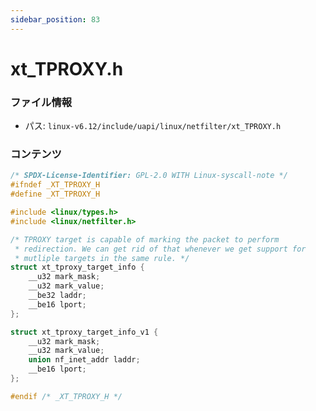 ```yaml
---
sidebar_position: 83
---
```

# xt_TPROXY.h

### ファイル情報

- パス: `linux-v6.12/include/uapi/linux/netfilter/xt_TPROXY.h`

### コンテンツ

```h
/* SPDX-License-Identifier: GPL-2.0 WITH Linux-syscall-note */
#ifndef _XT_TPROXY_H
#define _XT_TPROXY_H

#include <linux/types.h>
#include <linux/netfilter.h>

/* TPROXY target is capable of marking the packet to perform
 * redirection. We can get rid of that whenever we get support for
 * mutliple targets in the same rule. */
struct xt_tproxy_target_info {
	__u32 mark_mask;
	__u32 mark_value;
	__be32 laddr;
	__be16 lport;
};

struct xt_tproxy_target_info_v1 {
	__u32 mark_mask;
	__u32 mark_value;
	union nf_inet_addr laddr;
	__be16 lport;
};

#endif /* _XT_TPROXY_H */

```
